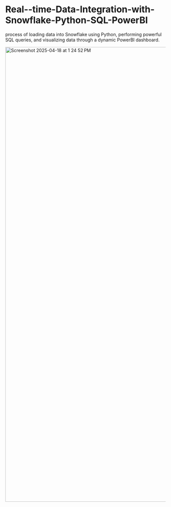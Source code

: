 # Real--time-Data-Integration-with-Snowflake-Python-SQL-PowerBI
process of loading data into Snowflake using Python, performing powerful SQL queries, and visualizing data through a dynamic PowerBI dashboard.

<img width="1425" alt="Screenshot 2025-04-18 at 1 24 52 PM" src="https://github.com/user-attachments/assets/12efe844-67f9-4458-b8ee-51c85135d81c" />

